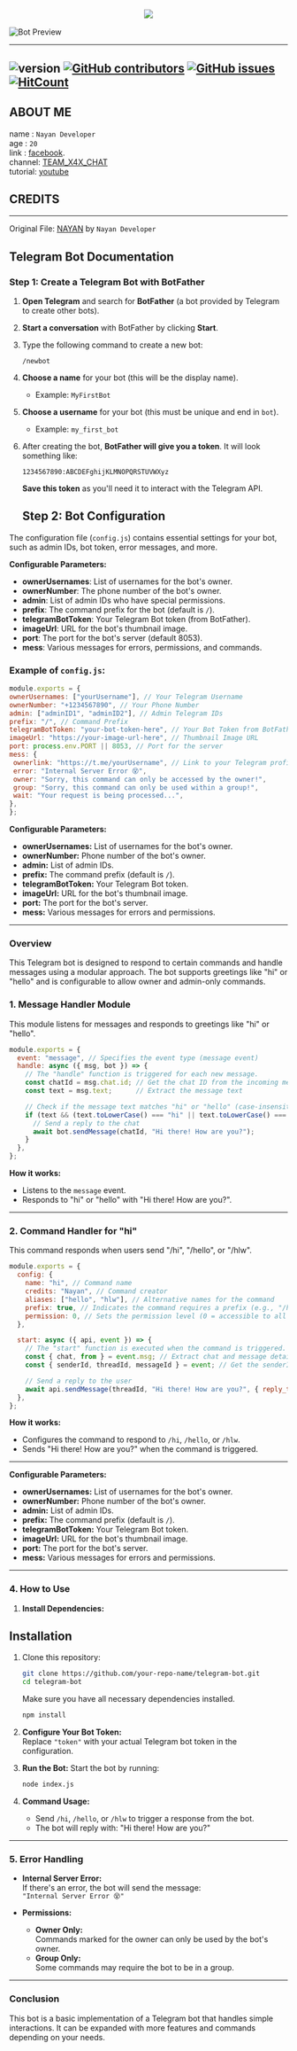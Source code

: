 <h3 align="center">
  
  <p align="center"><img src="https://img.shields.io/badge/WLCM%20TO -RANA TG BOT-green?colorA=%23ff0000&colorB=%23017e40&style=flat-square">  
  
</h3>
 
![Bot Preview](https://i.imgur.com/gZh1sjU.gif)
 

---
<img alt="version" src="https://img.shields.io/github/package-json/v/MOHAMMAD-NAYAN/NAYAN-TELEGRAM-BOT?label=github&style=flat-square"></img>
[![GitHub contributors](https://img.shields.io/github/contributors/MOHAMMAD-NAYAN/NAYAN-TELEGRAM-BOT)](https://github.com/MOHAMMAD-NAYAN/NAYAN-TELEGRAM-BOT/graphs/contributors) [![GitHub issues](https://img.shields.io/github/issues/MOHAMMAD-NAYAN/NAYAN-TELEGRAM-BOT)](https://github.com/MOHAMMAD-NAYAN/NAYAN-TELEGRAM-BOT/issues) [![HitCount](https://views.whatilearened.today/views/github/MOHAMMAD-NAYAN/NAYAN-TELEGRAM-BOT.svg)](https://github.com/MOHAMMAD-NAYAN/NAYAN-TELEGRAM-BOT)
---


## ABOUT ME

name : ```Nayan Developer```</br>
age : ```20```</br>
link : [facebook](https://www.facebook.com/rana.is.busy.okay).</br>
channel: [TEAM_X4X_CHAT](https://t.me/TEAM_X4X_CHAT) <br>
tutorial: [youtube](https://youtu.be/aqYP28Mog6U)
## CREDITS
---
Original File: [NAYAN](https://github.com/MOHAMMAD-NAYAN/NAYAN-TELEGRAM-BOT/) by ```Nayan Developer```


## Telegram Bot Documentation

### Step 1: Create a Telegram Bot with BotFather

1. **Open Telegram** and search for **BotFather** (a bot provided by Telegram to create other bots).

2. **Start a conversation** with BotFather by clicking **Start**.

3. Type the following command to create a new bot:
   ```
   /newbot
   ```

4. **Choose a name** for your bot (this will be the display name).
   - Example: `MyFirstBot`

5. **Choose a username** for your bot (this must be unique and end in `bot`).
   - Example: `my_first_bot`

6. After creating the bot, **BotFather will give you a token**. It will look something like:
   ```
   1234567890:ABCDEFghijKLMNOPQRSTUVWXyz
   ```
   **Save this token** as you'll need it to interact with the Telegram API.

   ## Step 2: Bot Configuration

The configuration file (`config.js`) contains essential settings for your bot, such as admin IDs, bot token, error messages, and more.

**Configurable Parameters:**
- **ownerUsernames**: List of usernames for the bot's owner.
- **ownerNumber**: The phone number of the bot's owner.
- **admin**: List of admin IDs who have special permissions.
- **prefix**: The command prefix for the bot (default is `/`).
- **telegramBotToken**: Your Telegram Bot token (from BotFather).
- **imageUrl**: URL for the bot's thumbnail image.
- **port**: The port for the bot's server (default 8053).
- **mess**: Various messages for errors, permissions, and commands.

### Example of `config.js`:
```javascript
module.exports = {
ownerUsernames: ["yourUsername"], // Your Telegram Username
ownerNumber: "+1234567890", // Your Phone Number
admin: ["adminID1", "adminID2"], // Admin Telegram IDs
prefix: "/", // Command Prefix
telegramBotToken: "your-bot-token-here", // Your Bot Token from BotFather
imageUrl: "https://your-image-url-here", // Thumbnail Image URL
port: process.env.PORT || 8053, // Port for the server
mess: {
 ownerlink: "https://t.me/yourUsername", // Link to your Telegram profile
 error: "Internal Server Error 😵",
 owner: "Sorry, this command can only be accessed by the owner!",
 group: "Sorry, this command can only be used within a group!",
 wait: "Your request is being processed...",
},
};
```

**Configurable Parameters:**
- **ownerUsernames:** List of usernames for the bot's owner.
- **ownerNumber:** Phone number of the bot's owner.
- **admin:** List of admin IDs.
- **prefix:** The command prefix (default is `/`).
- **telegramBotToken:** Your Telegram Bot token.
- **imageUrl:** URL for the bot's thumbnail image.
- **port:** The port for the bot's server.
- **mess:** Various messages for errors and permissions.

---


### Overview
This Telegram bot is designed to respond to certain commands and handle messages using a modular approach. The bot supports greetings like "hi" or "hello" and is configurable to allow owner and admin-only commands.

### 1. **Message Handler Module**
This module listens for messages and responds to greetings like "hi" or "hello".

```javascript
module.exports = {
  event: "message", // Specifies the event type (message event)
  handle: async ({ msg, bot }) => {
    // The "handle" function is triggered for each new message.
    const chatId = msg.chat.id; // Get the chat ID from the incoming message
    const text = msg.text;      // Extract the message text

    // Check if the message text matches "hi" or "hello" (case-insensitive)
    if (text && (text.toLowerCase() === "hi" || text.toLowerCase() === "hello")) {
      // Send a reply to the chat
      await bot.sendMessage(chatId, "Hi there! How are you?");
    }
  },
};
```

**How it works:**
- Listens to the `message` event.
- Responds to "hi" or "hello" with "Hi there! How are you?".

---

### 2. **Command Handler for "hi"**
This command responds when users send "/hi", "/hello", or "/hlw".

```javascript
module.exports = {
  config: {
    name: "hi", // Command name
    credits: "Nayan", // Command creator
    aliases: ["hello", "hlw"], // Alternative names for the command
    prefix: true, // Indicates the command requires a prefix (e.g., "/hi")
    permission: 0, // Sets the permission level (0 = accessible to all users)
  },

  start: async ({ api, event }) => {
    // The "start" function is executed when the command is triggered.
    const { chat, from } = event.msg; // Extract chat and message details
    const { senderId, threadId, messageId } = event; // Get the senderId, group id, message id

    // Send a reply to the user
    await api.sendMessage(threadId, "Hi there! How are you?", { reply_to_message_id: messageId });
  },
};
```

**How it works:**
- Configures the command to respond to `/hi`, `/hello`, or `/hlw`.
- Sends "Hi there! How are you?" when the command is triggered.

---


**Configurable Parameters:**
- **ownerUsernames:** List of usernames for the bot's owner.
- **ownerNumber:** Phone number of the bot's owner.
- **admin:** List of admin IDs.
- **prefix:** The command prefix (default is `/`).
- **telegramBotToken:** Your Telegram Bot token.
- **imageUrl:** URL for the bot's thumbnail image.
- **port:** The port for the bot's server.
- **mess:** Various messages for errors and permissions.

---

### 4. **How to Use**
1. **Install Dependencies:**  
## **Installation**
1. Clone this repository:
   ```bash
   git clone https://github.com/your-repo-name/telegram-bot.git
   cd telegram-bot
   ```
   Make sure you have all necessary dependencies installed.
   ```bash
   npm install
   ```

2. **Configure Your Bot Token:**  
   Replace `"token"` with your actual Telegram bot token in the configuration.

3. **Run the Bot:**
   Start the bot by running:
   ```bash
   node index.js
   ```

4. **Command Usage:**  
   - Send `/hi`, `/hello`, or `/hlw` to trigger a response from the bot.
   - The bot will reply with: "Hi there! How are you?"

---

### 5. **Error Handling**
- **Internal Server Error:**  
  If there's an error, the bot will send the message:  
  `"Internal Server Error 😵"`

- **Permissions:**
  - **Owner Only:**  
    Commands marked for the owner can only be used by the bot's owner.
  - **Group Only:**  
    Some commands may require the bot to be in a group.

---

### Conclusion
This bot is a basic implementation of a Telegram bot that handles simple interactions. It can be expanded with more features and commands depending on your needs.
